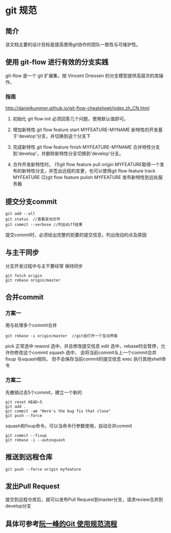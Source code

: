 # git 规范

## 简介

该文档主要的设计目标是提高使用git协作的团队一致性与可维护性。

## 使用 git-flow 进行有效的分支实践

git-flow 是一个 git 扩展集，按 Vincent Driessen 的分支模型提供高层次的库操作。

### 指南
http://danielkummer.github.io/git-flow-cheatsheet/index.zh_CN.html

1. 初始化 git flow init
   必须回答几个问题，使用默认值即可。

2. 增加新特性 git flow feature start MYFEATURE-MYNAME
   新特性的开发基于'develop'分支，并切换到这个分支下

3. 完成新特性 git flow feature finish MYFEATURE-MYNAME
   合并特性分支到'develop'，并删除新特性分支切换到'develop'分支。

4. 合作开发新特性时。
   (1)git flow feature pull origin MYFEATURE取得一个发布的新特性分支，并签出远程的变更，也可以使用git flow feature track MYFEATURE
   (2)git flow feature pulish MYFEATURE 发布新特性到远处服务器

## 提交分支commit
```
git add --all
git status  //查看变动文件
git commit --verbose //列出diff结果
```
提交commit时，必须给出完整的扼要的提交信息，列出改动的点及原因

## 与主干同步

分支开发过程中与主干要经常 保持同步

```
git fetch origin
git rebase origin/master
```
## 合并commit

### 方案一

用与处理多个commit合并

```
git rebase -i origin/master  //git会打开一个互动界面
```
pick 正常选中
reword 选中，并且修改提交信息
edit 选中，rebase时会暂停，允许你修改这个commit
squash 选中， 会将当前commit与上一个commit合并
fixup 与squash相同， 但不会保存当前commit的提交信息
exec 执行其他shell命令

### 方案二

先撤销过去5个commit，建立一个新的

```
git reset HEAD~5
git add .
git commit -am "Here's the bug fix that close"
git push --force
```
squash和fixup命令，可以当命令行参数使用，自动合并commit

```
git commit --fixup
git rebase -i --autosquash
```
## 推送到远程仓库
```
git push --force origin myfeature
```
## 发出Pull Request

提交到远程仓库后，就可以发布Pull Request到master分支，请求review合并到develop分支

## 具体可参考[阮一峰的Git 使用规范流程](http://www.ruanyifeng.com/blog/2015/08/git-use-process.html)
